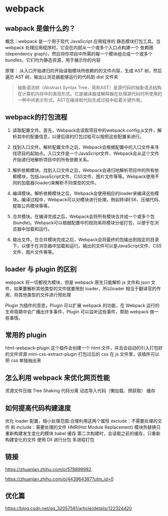 # webpack

## wabpack 是做什么的？
概念：webpack 是一个用于现代 JavaScript 应用程序的 静态模块打包工具。当 webpack 处理应用程序时，它会在内部从一个或多个入口点构建一个 依赖图(dependency graph)，然后将你项目中所需的每一个模块组合成一个或多个 bundles，它们均为静态资源，用于展示你的内容

原理： 从入口开始递归的开始读取模块所依赖的的文件内容，生成 AST 树，然后遍历 AST 树，输出让浏览器能够运行的代码到 dist 文件夹

> 抽象语法树（Abstract Syntax Tree，简称AST）是源代码的抽象语法结构在计算机内存中的表现形式。它是编译器或解释器在处理源代码时所使用的一种中间表示形式。AST在编译和代码生成过程中起着关键作用。

## webpack的打包流程

1. 读取配置文件。首先，Webpack会读取项目中的webpack.config.js文件，解析其中的配置信息，以便后续的打包过程可以按照这些配置来进行。

2. 找到入口文件。解析配置文件之后，Webpack会根据配置中的入口文件来寻找项目的起始点。入口文件是一个JavaScript文件，Webpack会从这个文件开始递归地解析项目中的所有依赖关系。

3. 解析依赖模块。找到入口文件之后，Webpack会递归地解析项目中的所有依赖模块，包括JavaScript文件、CSS文件、图片文件等等。Webpack使用不同的加载器(loader)来解析不同类型的文件。

4. 编译模块。解析依赖模块之后，Webpack会使用相应的loader来编译这些模块。编译过程中，Webpack可以对模块进行处理，例如转译ES6、压缩代码、提取公共模块等等。

5. 合并模块。在编译完成之后，Webpack会将所有模块合并成一个或多个包(bundle)。Webpack可以根据配置中的规则来将模块分组打包，以便于在浏览器中加载和运行。

6. 输出文件。在合并模块完成之后，Webpack会将最终的包输出到指定的目录下，以便于在浏览器中加载和运行。输出的文件可以是JavaScript文件、CSS文件、图片文件等等。

## loader 与 plugin 的区别
webpack 将一切都视为模块，但是 webpack 原生只能解析 js 文件和 json 文件，如果要解析其他类型的文件就要用到 loader，所以loader 相当于翻译官的作用，将其他类型的文件进行预处理

Plugin 为插件的意思，Plugin 可以扩展 webpack 的功能，在 Webpack 运行的生命周期中会广播出许多事件，Plugin 可以监听这些事件，帮助 webpack 做一些事情。

## 常用的 plugin
html-webpack-plugin 这个插件会创建一个 html 文件，并且会自动的引入打包好的文件资源
mini-css-extract-plugin 打包过后的 css 在 js 文件里，该插件可以把 css 单独抽出来

## 怎么利用 webpack 来优化网页性能
资源文件压缩
Tree Shaking
代码分离
动态导入代码（懒加载、预获取）
缓存

## 如何提高代码构建速度
优化 loader 配置，缩小处理范围:合理利用这两个属性 exclude：不需要处理的文件 和 include：需要处理的文件
HMR(Hot Module Replacement) 模块热替换只重新构建发生变化的模块
babel 缓存 第二次构建时，会读取之前的缓存，只重新构建变化的文件
使用 Dll 进行分包
多进程打包

## 


## 链接
https://zhuanlan.zhihu.com/p/578899982

https://zhuanlan.zhihu.com/p/443964387?utm_id=0

## 优化篇
https://blog.csdn.net/qq_32057581/article/details/122324420
